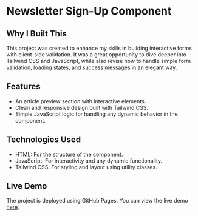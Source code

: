 # Newsletter Sign-Up Component

## Why I Built This
This project was created to enhance my skills in building interactive forms with client-side validation. It was a great opportunity to dive deeper into Tailwind CSS and JavaScript, while also revise how to handle simple form validation, loading states, and success messages in an elegant way.

## Features
- An article preview section with interactive elements.
- Clean and responsive design built with Tailwind CSS.
- Simple JavaScript logic for handling any dynamic behavior in the component.

## Technologies Used
- HTML: For the structure of the component.
- JavaScript: For interactivity and any dynamic functionality.
- Tailwind CSS: For styling and layout using utility classes.

## Live Demo
The project is deployed using GitHub Pages. You can view the live demo [here](https://lauraamiaa.github.io/article-preview-component/).